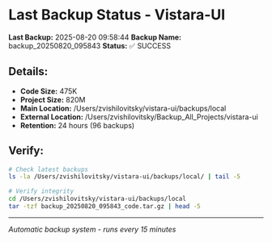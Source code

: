 # Last Backup Status - Vistara-UI

**Last Backup:** 2025-08-20 09:58:44
**Backup Name:** backup_20250820_095843
**Status:** ✅ SUCCESS

## Details:
- **Code Size:** 475K
- **Project Size:** 820M
- **Main Location:** /Users/zvishilovitsky/vistara-ui/backups/local
- **External Location:** /Users/zvishilovitsky/Backup_All_Projects/vistara-ui
- **Retention:** 24 hours (96 backups)

## Verify:
```bash
# Check latest backups
ls -la /Users/zvishilovitsky/vistara-ui/backups/local/ | tail -5

# Verify integrity
cd /Users/zvishilovitsky/vistara-ui/backups/local
tar -tzf backup_20250820_095843_code.tar.gz | head -5
```

---
*Automatic backup system - runs every 15 minutes*
